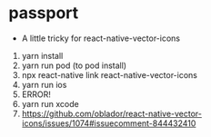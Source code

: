 # passport

- A little tricky for react-native-vector-icons

1. yarn install
2. yarn run pod (to pod install)
3. npx react-native link react-native-vector-icons
4. yarn run ios
5. ERROR!
6. yarn run xcode
7. https://github.com/oblador/react-native-vector-icons/issues/1074#issuecomment-844432410
